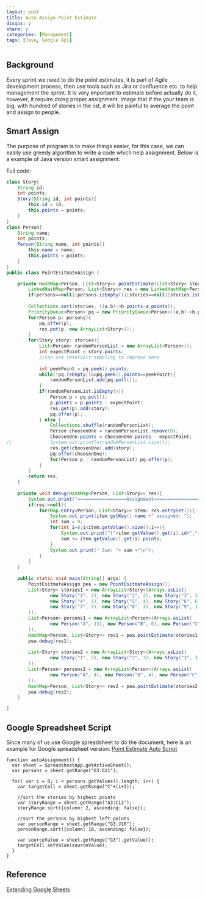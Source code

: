 ```yaml
---
layout: post
title: Auto Assign Point Estimate
disqus: y
share: y
categories: [Management]
tags: [Java, Google Api]
---
```


Background
----------
Every sprint we need to do the point estimates, it is part of Agile development process, then use tools such as Jira or confluence etc. to help management the sprint. It is very important to estimate before actually do it, however, it require doing proper assignment. Image that if the your team is big, with hundred of stories in the list, it will be painful to average the point and assign to people.

Smart Assign
----------
The purpose of program is to make things easier, for this case, we can easily use greedy algorithm to write a code which help assignment. Below is a example of Java version smart assignment:

Full code:
~~~Java
class Story{
	String id;
	int points;
	Story(String id, int points){
		this.id = id;
		this.points = points;
	}
}
class Person{
	String name;
	int points;
	Person(String name, int points){
		this.name = name;
		this.points = points;
	}
}
public class PointEsitmateAssign {

	private HashMap<Person, List<Story>> pointEstimate(List<Story> stories, List<Person> persons){
		LinkedHashMap<Person, List<Story>> res = new LinkedHashMap<Person, List<Story>>();
		if(persons==null||persons.isEmpty()||stories==null||stories.isEmpty()) return res;
		
		Collections.sort(stories, ((a,b)->b.points-a.points));
		PriorityQueue<Person> pq = new PriorityQueue<Person>((a,b)->b.points-a.points);
		for(Person p: persons){
			pq.offer(p);
			res.put(p, new ArrayList<Story>());
		}
		for(Story story: stories){
			List<Person> randomPersonList = new ArrayList<Person>();
			int expectPoint = story.points;
			//can use reservoir sampling to improve here
			
			int peekPoint = pq.peek().points;
			while(!pq.isEmpty()&&pq.peek().points==peekPoint){
				randomPersonList.add(pq.poll());
			}
			if(randomPersonList.isEmpty()){
				Person p = pq.poll();
				p.points = p.points - expectPoint;
				res.get(p).add(story);
				pq.offer(p);
			} else {
				Collections.shuffle(randomPersonList);
				Person choosenOne = randomPersonList.remove(0);
				choosenOne.points = choosenOne.points - expectPoint;
//				System.out.println(randomPersonList.size());
				res.get(choosenOne).add(story);
				pq.offer(choosenOne);
				for(Person p : randomPersonList) pq.offer(p);
			}
		}
		return res;
	}
	
	private void debug(HashMap<Person, List<Story>> res){
		System.out.print("==================Assignment===================== \n");
		if(res!=null){
			for(Map.Entry<Person, List<Story>> item: res.entrySet()){
				System.out.print(item.getKey().name +" assigned: ");
				int sum = 0;
				for(int i=0;i<item.getValue().size();i++){
					System.out.print("("+item.getValue().get(i).id+","+item.getValue().get(i).points+"),");
					sum += item.getValue().get(i).points;
				}
				System.out.print(" Sum: "+ sum +"\n");
			}
		}
	}
	
	public static void main(String[] args) {
		PointEsitmateAssign pea = new PointEsitmateAssign();
		List<Story> stories1 = new ArrayList<Story>(Arrays.asList(
				new Story("1", 2), new Story("2", 2), new Story("3", 3),
				new Story("4", 1), new Story("5", 4), new Story("6", 6),
				new Story("7", 5), new Story("8", 3), new Story("9", 1)
		));
		List<Person> persons1 = new ArrayList<Person>(Arrays.asList(
				new Person("A", 13), new Person("B", 6), new Person("C", 8)
		));
		HashMap<Person, List<Story>> res1 = pea.pointEstimate(stories1, persons1);
		pea.debug(res1);
		
		List<Story> stories2 = new ArrayList<Story>(Arrays.asList(
				new Story("1", 3), new Story("2", 3), new Story("3", 3),new Story("4", 3)
		));
		List<Person> persons2 = new ArrayList<Person>(Arrays.asList(
				new Person("A", 4), new Person("B", 4), new Person("C", 4)
		));
		HashMap<Person, List<Story>> res2 = pea.pointEstimate(stories2, persons2);
		pea.debug(res2);
	}

}
~~~

Google Spreadsheet Script
-----------
Since many of us use Google spreadsheet to do the document, here is an example for Google spreadsheet version:
[Point Estimate Auto Script](https://docs.google.com/spreadsheets/d/1czBh9U0iMkhPl7ifh1_lgYj1Vr43JxAnhW9Wn3pepcA/edit#gid=0)

~~~
function autoAssignment() {
  var sheet = SpreadsheetApp.getActiveSheet(); 
  var persons = sheet.getRange("G3:G11");
  
  for( var i = 0; i < persons.getValues().length; i++) {
    var targetCell = sheet.getRange("C"+(i+3));
    
    //sort the stories by highest points
    var storyRange = sheet.getRange("A3:C11");
    storyRange.sort({column: 2, ascending: false});
    
    //sort the persons by highest left points
    var personRange = sheet.getRange("G3:J10");
    personRange.sort({column: 10, ascending: false});
    
    var sourceValue = sheet.getRange("G3").getValue();
    targetCell.setValue(sourceValue);
  }
}
~~~

Reference
---------
[Extending Google Sheets](https://developers.google.com/apps-script/guides/sheets)
